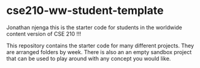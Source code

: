 # cse210-ww-student-template
Jonathan njenga this is the starter code for students in the worldwide content version of CSE 210 !!!

This repository contains the starter code for many different projects. They are arranged folders by week. There is also an an empty sandbox project that can be used to play around with any concept you would like.

